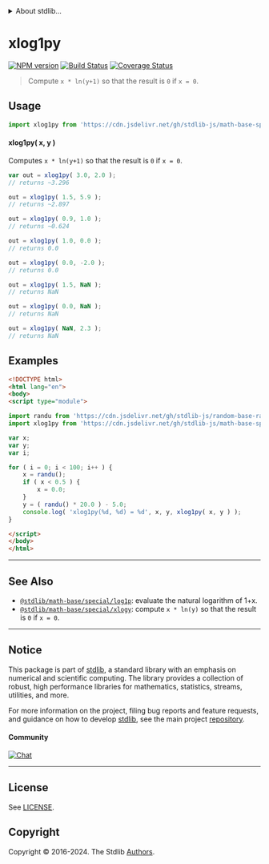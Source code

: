 <!--

@license Apache-2.0

Copyright (c) 2018 The Stdlib Authors.

Licensed under the Apache License, Version 2.0 (the "License");
you may not use this file except in compliance with the License.
You may obtain a copy of the License at

   http://www.apache.org/licenses/LICENSE-2.0

Unless required by applicable law or agreed to in writing, software
distributed under the License is distributed on an "AS IS" BASIS,
WITHOUT WARRANTIES OR CONDITIONS OF ANY KIND, either express or implied.
See the License for the specific language governing permissions and
limitations under the License.

-->


<details>
  <summary>
    About stdlib...
  </summary>
  <p>We believe in a future in which the web is a preferred environment for numerical computation. To help realize this future, we've built stdlib. stdlib is a standard library, with an emphasis on numerical and scientific computation, written in JavaScript (and C) for execution in browsers and in Node.js.</p>
  <p>The library is fully decomposable, being architected in such a way that you can swap out and mix and match APIs and functionality to cater to your exact preferences and use cases.</p>
  <p>When you use stdlib, you can be absolutely certain that you are using the most thorough, rigorous, well-written, studied, documented, tested, measured, and high-quality code out there.</p>
  <p>To join us in bringing numerical computing to the web, get started by checking us out on <a href="https://github.com/stdlib-js/stdlib">GitHub</a>, and please consider <a href="https://opencollective.com/stdlib">financially supporting stdlib</a>. We greatly appreciate your continued support!</p>
</details>

# xlog1py

[![NPM version][npm-image]][npm-url] [![Build Status][test-image]][test-url] [![Coverage Status][coverage-image]][coverage-url] <!-- [![dependencies][dependencies-image]][dependencies-url] -->

> Compute `x * ln(y+1)` so that the result is `0` if `x = 0`.



<section class="usage">

## Usage

```javascript
import xlog1py from 'https://cdn.jsdelivr.net/gh/stdlib-js/math-base-special-xlog1py@esm/index.mjs';
```

#### xlog1py( x, y )

Computes `x * ln(y+1)` so that the result is `0` if `x = 0`.

```javascript
var out = xlog1py( 3.0, 2.0 );
// returns ~3.296

out = xlog1py( 1.5, 5.9 );
// returns ~2.897

out = xlog1py( 0.9, 1.0 );
// returns ~0.624

out = xlog1py( 1.0, 0.0 );
// returns 0.0

out = xlog1py( 0.0, -2.0 );
// returns 0.0

out = xlog1py( 1.5, NaN );
// returns NaN

out = xlog1py( 0.0, NaN );
// returns NaN

out = xlog1py( NaN, 2.3 );
// returns NaN
```

</section>

<!-- /.usage -->

<section class="examples">

## Examples

<!-- eslint no-undef: "error" -->

```html
<!DOCTYPE html>
<html lang="en">
<body>
<script type="module">

import randu from 'https://cdn.jsdelivr.net/gh/stdlib-js/random-base-randu@esm/index.mjs';
import xlog1py from 'https://cdn.jsdelivr.net/gh/stdlib-js/math-base-special-xlog1py@esm/index.mjs';

var x;
var y;
var i;

for ( i = 0; i < 100; i++ ) {
    x = randu();
    if ( x < 0.5 ) {
        x = 0.0;
    }
    y = ( randu() * 20.0 ) - 5.0;
    console.log( 'xlog1py(%d, %d) = %d', x, y, xlog1py( x, y ) );
}

</script>
</body>
</html>
```

</section>

<!-- /.examples -->

<!-- Section for related `stdlib` packages. Do not manually edit this section, as it is automatically populated. -->

<section class="related">

* * *

## See Also

-   <span class="package-name">[`@stdlib/math-base/special/log1p`][@stdlib/math/base/special/log1p]</span><span class="delimiter">: </span><span class="description">evaluate the natural logarithm of 1+x.</span>
-   <span class="package-name">[`@stdlib/math-base/special/xlogy`][@stdlib/math/base/special/xlogy]</span><span class="delimiter">: </span><span class="description">compute `x * ln(y)` so that the result is `0` if `x = 0`.</span>

</section>

<!-- /.related -->

<!-- Section for all links. Make sure to keep an empty line after the `section` element and another before the `/section` close. -->


<section class="main-repo" >

* * *

## Notice

This package is part of [stdlib][stdlib], a standard library with an emphasis on numerical and scientific computing. The library provides a collection of robust, high performance libraries for mathematics, statistics, streams, utilities, and more.

For more information on the project, filing bug reports and feature requests, and guidance on how to develop [stdlib][stdlib], see the main project [repository][stdlib].

#### Community

[![Chat][chat-image]][chat-url]

---

## License

See [LICENSE][stdlib-license].


## Copyright

Copyright &copy; 2016-2024. The Stdlib [Authors][stdlib-authors].

</section>

<!-- /.stdlib -->

<!-- Section for all links. Make sure to keep an empty line after the `section` element and another before the `/section` close. -->

<section class="links">

[npm-image]: http://img.shields.io/npm/v/@stdlib/math-base-special-xlog1py.svg
[npm-url]: https://npmjs.org/package/@stdlib/math-base-special-xlog1py

[test-image]: https://github.com/stdlib-js/math-base-special-xlog1py/actions/workflows/test.yml/badge.svg?branch=main
[test-url]: https://github.com/stdlib-js/math-base-special-xlog1py/actions/workflows/test.yml?query=branch:main

[coverage-image]: https://img.shields.io/codecov/c/github/stdlib-js/math-base-special-xlog1py/main.svg
[coverage-url]: https://codecov.io/github/stdlib-js/math-base-special-xlog1py?branch=main

<!--

[dependencies-image]: https://img.shields.io/david/stdlib-js/math-base-special-xlog1py.svg
[dependencies-url]: https://david-dm.org/stdlib-js/math-base-special-xlog1py/main

-->

[chat-image]: https://img.shields.io/gitter/room/stdlib-js/stdlib.svg
[chat-url]: https://app.gitter.im/#/room/#stdlib-js_stdlib:gitter.im

[stdlib]: https://github.com/stdlib-js/stdlib

[stdlib-authors]: https://github.com/stdlib-js/stdlib/graphs/contributors

[umd]: https://github.com/umdjs/umd
[es-module]: https://developer.mozilla.org/en-US/docs/Web/JavaScript/Guide/Modules

[deno-url]: https://github.com/stdlib-js/math-base-special-xlog1py/tree/deno
[deno-readme]: https://github.com/stdlib-js/math-base-special-xlog1py/blob/deno/README.md
[umd-url]: https://github.com/stdlib-js/math-base-special-xlog1py/tree/umd
[umd-readme]: https://github.com/stdlib-js/math-base-special-xlog1py/blob/umd/README.md
[esm-url]: https://github.com/stdlib-js/math-base-special-xlog1py/tree/esm
[esm-readme]: https://github.com/stdlib-js/math-base-special-xlog1py/blob/esm/README.md
[branches-url]: https://github.com/stdlib-js/math-base-special-xlog1py/blob/main/branches.md

[stdlib-license]: https://raw.githubusercontent.com/stdlib-js/math-base-special-xlog1py/main/LICENSE

<!-- <related-links> -->

[@stdlib/math/base/special/log1p]: https://github.com/stdlib-js/math-base-special-log1p/tree/esm

[@stdlib/math/base/special/xlogy]: https://github.com/stdlib-js/math-base-special-xlogy/tree/esm

<!-- </related-links> -->

</section>

<!-- /.links -->
